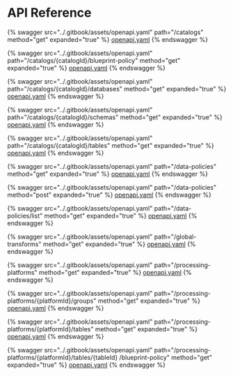 # API Reference

{% swagger src="../.gitbook/assets/openapi.yaml" path="/catalogs" method="get" expanded="true" %}
[openapi.yaml](../.gitbook/assets/openapi.yaml)
{% endswagger %}

{% swagger src="../.gitbook/assets/openapi.yaml" path="/catalogs/{catalogId}/blueprint-policy" method="get" 
expanded="true" %}
[openapi.yaml](../.gitbook/assets/openapi.yaml)
{% endswagger %}

{% swagger src="../.gitbook/assets/openapi.yaml" path="/catalogs/{catalogId}/databases" method="get" expanded="true" %}
[openapi.yaml](../.gitbook/assets/openapi.yaml)
{% endswagger %}

{% swagger src="../.gitbook/assets/openapi.yaml" path="/catalogs/{catalogId}/schemas" method="get" expanded="true" %}
[openapi.yaml](../.gitbook/assets/openapi.yaml)
{% endswagger %}

{% swagger src="../.gitbook/assets/openapi.yaml" path="/catalogs/{catalogId}/tables" method="get" expanded="true" %}
[openapi.yaml](../.gitbook/assets/openapi.yaml)
{% endswagger %}

{% swagger src="../.gitbook/assets/openapi.yaml" path="/data-policies" method="get" expanded="true" %}
[openapi.yaml](../.gitbook/assets/openapi.yaml)
{% endswagger %}

{% swagger src="../.gitbook/assets/openapi.yaml" path="/data-policies" method="post" expanded="true" %}
[openapi.yaml](../.gitbook/assets/openapi.yaml)
{% endswagger %}

{% swagger src="../.gitbook/assets/openapi.yaml" path="/data-policies/list" method="get" expanded="true" %}
[openapi.yaml](../.gitbook/assets/openapi.yaml)
{% endswagger %}

{% swagger src="../.gitbook/assets/openapi.yaml" path="/global-transforms" method="get" expanded="true" %}
[openapi.yaml](../.gitbook/assets/openapi.yaml)
{% endswagger %}

{% swagger src="../.gitbook/assets/openapi.yaml" path="/processing-platforms" method="get" expanded="true" %}
[openapi.yaml](../.gitbook/assets/openapi.yaml)
{% endswagger %}

{% swagger src="../.gitbook/assets/openapi.yaml" path="/processing-platforms/{platformId}/groups" method="get" expanded="true" %}
[openapi.yaml](../.gitbook/assets/openapi.yaml)
{% endswagger %}

{% swagger src="../.gitbook/assets/openapi.yaml" path="/processing-platforms/{platformId}/tables" method="get" expanded="true" %}
[openapi.yaml](../.gitbook/assets/openapi.yaml)
{% endswagger %}

{% swagger src="../.gitbook/assets/openapi.yaml" path="/processing-platforms/{platformId}/tables/{tableId}
/blueprint-policy" method="get" expanded="true" %}
[openapi.yaml](../.gitbook/assets/openapi.yaml)
{% endswagger %}

